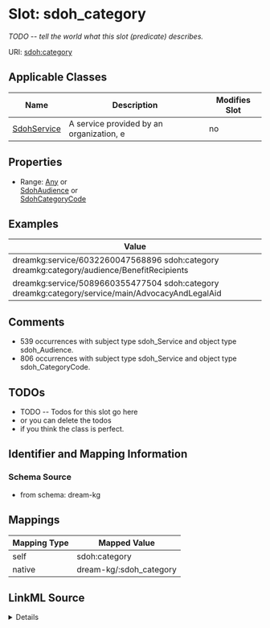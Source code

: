 

# Slot: sdoh_category


_TODO -- tell the world what this slot (predicate) describes._





URI: [sdoh:category](http://schema.org/category)



<!-- no inheritance hierarchy -->





## Applicable Classes

| Name | Description | Modifies Slot |
| --- | --- | --- |
| [SdohService](../classes/SdohService.md) | A service provided by an organization, e |  no  |







## Properties

* Range: [Any](../classes/Any.md)&nbsp;or&nbsp;<br />[SdohAudience](../classes/SdohAudience.md)&nbsp;or&nbsp;<br />[SdohCategoryCode](../classes/SdohCategoryCode.md)






## Examples

| Value |
| --- |
| dreamkg:service/6032260047568896 sdoh:category dreamkg:category/audience/BenefitRecipients |
| dreamkg:service/5089660355477504 sdoh:category dreamkg:category/service/main/AdvocacyAndLegalAid |

## Comments

* 539 occurrences with subject type sdoh_Service and object type sdoh_Audience.
* 806 occurrences with subject type sdoh_Service and object type sdoh_CategoryCode.

## TODOs

* TODO -- Todos for this slot go here
* or you can delete the todos
* if you think the class is perfect.

## Identifier and Mapping Information







### Schema Source


* from schema: dream-kg




## Mappings

| Mapping Type | Mapped Value |
| ---  | ---  |
| self | sdoh:category |
| native | dream-kg/:sdoh_category |




## LinkML Source

<details>
```yaml
name: sdoh_category
description: TODO -- tell the world what this slot (predicate) describes.
todos:
- TODO -- Todos for this slot go here
- or you can delete the todos
- if you think the class is perfect.
comments:
- 539 occurrences with subject type sdoh_Service and object type sdoh_Audience.
- 806 occurrences with subject type sdoh_Service and object type sdoh_CategoryCode.
examples:
- value: dreamkg:service/6032260047568896 sdoh:category dreamkg:category/audience/BenefitRecipients
- value: dreamkg:service/5089660355477504 sdoh:category dreamkg:category/service/main/AdvocacyAndLegalAid
from_schema: dream-kg
rank: 1000
slot_uri: sdoh:category
alias: sdoh_category
domain_of:
- sdoh_Service
range: Any
any_of:
- range: sdoh_Audience
- range: sdoh_CategoryCode

```
</details>